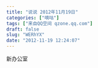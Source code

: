 ```yaml
---
title: "说说 2012年11月19日"
categories: ["嘀咕"]
tags: ["来自QQ空间 qzone.qq.com"]
draft: false
slug: "WERhYX"
date: "2012-11-19 12:24:07"
---
```


新办公室
